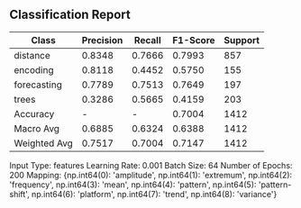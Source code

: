 ## Classification Report

| Class | Precision | Recall | F1-Score | Support |
|-------|-----------|--------|----------|---------|
| distance | 0.8348 | 0.7666 | 0.7993 | 857 |
| encoding | 0.8118 | 0.4452 | 0.5750 | 155 |
| forecasting | 0.7789 | 0.7513 | 0.7649 | 197 |
| trees | 0.3286 | 0.5665 | 0.4159 | 203 |
| Accuracy | - | - | 0.7004 | 1412 |
| Macro Avg | 0.6885 | 0.6324 | 0.6388 | 1412 |
| Weighted Avg | 0.7517 | 0.7004 | 0.7147 | 1412 |

Input Type: features
Learning Rate: 0.001
Batch Size: 64
Number of Epochs: 200
Mapping: {np.int64(0): 'amplitude', np.int64(1): 'extremum', np.int64(2): 'frequency', np.int64(3): 'mean', np.int64(4): 'pattern', np.int64(5): 'pattern-shift', np.int64(6): 'platform', np.int64(7): 'trend', np.int64(8): 'variance'}